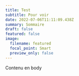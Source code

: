 ```yaml
---
title: Test
subtitle: Pour voir
date: 2022-07-06T11:11:09.438Z
summary: Sommaire
draft: false
featured: false
image:
  filename: featured
  focal_point: Smart
  preview_only: false
---
```

Contenu en body